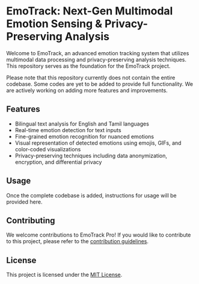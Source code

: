 # EmoTrack: Next-Gen Multimodal Emotion Sensing & Privacy-Preserving Analysis

Welcome to EmoTrack, an advanced emotion tracking system that utilizes multimodal data processing and privacy-preserving analysis techniques. This repository serves as the foundation for the EmoTrack project.

Please note that this repository currently does not contain the entire codebase. Some codes are yet to be added to provide full functionality. We are actively working on adding more features and improvements.

## Features

- Bilingual text analysis for English and Tamil languages
- Real-time emotion detection for text inputs
- Fine-grained emotion recognition for nuanced emotions
- Visual representation of detected emotions using emojis, GIFs, and color-coded visualizations
- Privacy-preserving techniques including data anonymization, encryption, and differential privacy

## Usage

Once the complete codebase is added, instructions for usage will be provided here.

## Contributing

We welcome contributions to EmoTrack Pro! If you would like to contribute to this project, please refer to the [contribution guidelines](CONTRIBUTING.md).

## License

This project is licensed under the [MIT License](LICENSE).
